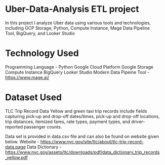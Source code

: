 # Uber-Data-Analysis ETL project
 In this project I analyze Uber data using various tools and technologies, including GCP Storage, Python, Compute Instance, Mage Data Pipeline Tool, BigQuery, and Looker Studio

# Technology Used
 Programming Language - Python
 Google Cloud Platform
 Google Storage
 Compute Instance
 BigQuery
 Looker Studio
 Modern Data Pipeine Tool - https://www.mage.ai/


# Dataset Used
 TLC Trip Record Data Yellow and green taxi trip records include fields capturing pick-up and drop-off dates/times, pick-up and drop-off locations, trip distances, itemized 
 fares, rate types, payment types, and driver-reported passenger counts.
 
 Data set is provided in data.csv file and can also be found on website given below.
  Website - https://www.nyc.gov/site/tlc/about/tlc-trip-record-data.page
  Data Dictionary - https://www.nyc.gov/assets/tlc/downloads/pdf/data_dictionary_trip_records_yellow.pdf
